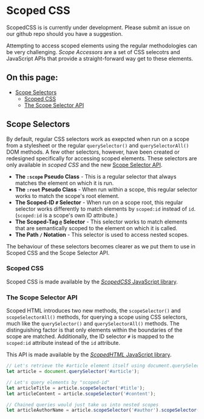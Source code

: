 # Scoped CSS
ScopedCSS is is currently under development. Please submit an issue on our github repo should you have a suggestion.

Attempting to access scoped elements using the regular methodologies can be very challenging. *Scope Accessors* are a set of CSS selecotrs and JavaScript APIs that provide a straight-forward way get to these elements.

## On this page:
+ [Scope Selectors](#scope-selectors)
  + [Scoped CSS](#scoped-css)
  + [The Scope Selector API](#the-scope-selector-api)

## Scope Selectors
By default, regular CSS selectors work as exepcted when run on a scope from a stylesheet or the regular `querySelector()` and `querySelectorAll()` DOM methods. A few other selectors, however, have been created or redesigned specifically for accessing scoped elements. These selectors are only available in *scoped CSS* and the new [Scope Selector API](#the-scope-selector-api).
+ **The `:scope` Pseudo Class** - This is a regular selector that always matches the element on which it is run.
+ **The `:root` Pseudo Class** - When run within a scope, this regular selector works to match the scope's root element.
+ **The Scoped-ID `#` Selector** - When run on a scope root, this regular selector works differently to match elements by `scoped:id` instead of `id`. (`scoped:id` is a scope's own ID attribute.)
+ **The Scoped-Tag `@` Selector** - This selector works to match elements that are semantically scoped to the element on which it is called.
+ **The Path `/` Notation** - This selector is used to access nested scopes.

The behaviour of these selectors becomes clearer as we put them to use in Scoped CSS and the Scope Selector API.

### Scoped CSS

Scoped CSS is made available by the [*ScopedCSS* JavaScript library](/chtml/v060/guide/installation.md).

### The Scope Selector API
Scoped HTML introduces two new methods, the `scopeSelector()` and  `scopeSelectorAll()` methods, for querying a scope using CSS selectors, much like the `querySelector()` and  `querySelectorAll()` methods. The distinguishing factor is that only elements within the boundaries of the scope are matched. Additionally, the ID selector `#` is mapped to the `scoped:id` attribute instead of the `id` attribute.

This API is made available by the [*ScopedHTML* JavaScript library](/chtml/v060/guide/installation.md).

```js
// Let's retrieve the #article element itself using document.querySelector()
let article = document.querySelector('#article');

// Let's query elements by "scoped-id"
let articleTitle = article.scopeSelector('#title');
let articleContent = article.scopeSelector('#content');

// Chained queries would just take us into nested scopes
let articleAuthorName = article.scopeSelector('#author').scopeSelector('#name');
```
